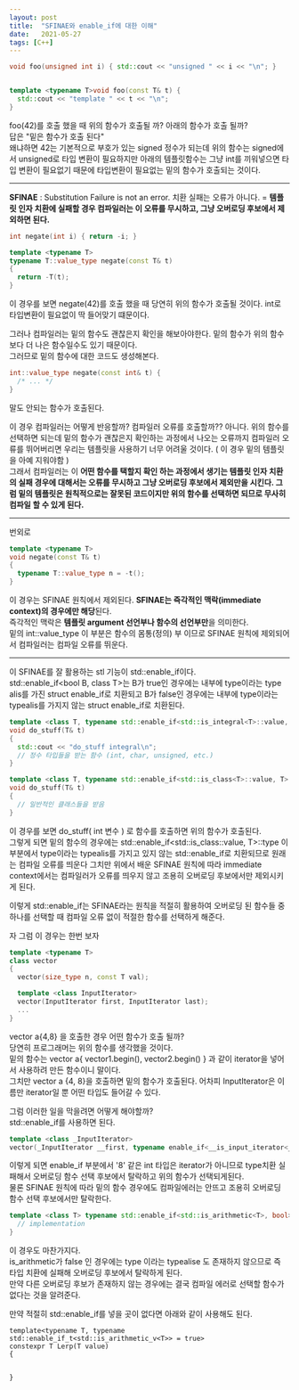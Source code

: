 ```yaml
---
layout: post
title:  "SFINAE와 enable_if에 대한 이해"
date:   2021-05-27
tags: [C++]
---
```




```cpp
void foo(unsigned int i) { std::cout << "unsigned " << i << "\n"; }


template <typename T>void foo(const T& t) {
  std::cout << "template " << t << "\n";
}
```

foo(42)를 호출 했을 때 위의 함수가 호출될 까? 아래의 함수가 호출 될까?       
답은 "밑은 함수가 호출 된다"        
왜냐하면 42는 기본적으로 부호가 있는 signed 정수가 되는데 위의 함수는 signed에서 unsigned로 타입 변환이 필요하지만 아래의 템플릿함수는 그냥 int를 끼워넣으면 타입 변환이 필요없기 때문에 타입변환이 필요없는 밑의 함수가 호출되는 것이다.         

----------------------------------------

**SFINAE** : Substitution Failure is not an error. 치환 실패는 오류가 아니다. = **템플릿 인자 치환에 실패할 경우 컴파일러는 이 오류를 무시하고, 그냥 오버로딩 후보에서 제외하면 된다.**     

```cpp
int negate(int i) { return -i; }

template <typename T>
typename T::value_type negate(const T& t) 
{
  return -T(t);
}
```

이 경우를 보면 negate(42)를 호출 했을 때 당연히 위의 함수가 호출될 것이다. int로 타입변환이 필요없이 딱 들어맞기 떄문이다.          

그러나 컴파일러는 밑의 함수도 괜찮은지 확인을 해보아야한다. 밑의 함수가 위의 함수보다 더 나은 함수일수도 있기 때문이다.          
그러므로 밑의 함수에 대한 코드도 생성해본다.          


```cpp
int::value_type negate(const int& t) {
  /* ... */
}
```
말도 안되는 함수가 호출된다.      

이 경우 컴파일러는 어떻게 반응할까? 컴파일러 오류를 호출할까??
아니다. 위의 함수를 선택하면 되는데 밑의 함수가 괜찮은지 확인하는 과정에서 나오는 오류까지 컴파일러 오류를 뛰어버리면 우리는 템플릿을 사용하기 너무 어려울 것이다. ( 이 경우 밑의 템플릿을 아예 지워야함 )    
그래서 컴파일러는 이 **어떤 함수를 택할지 확인 하는 과정에서 생기는 템플릿 인자 치환의 실패 경우에 대해서는 오류를 무시하고 그냥 오버로딩 후보에서 제외만을 시킨다. 그럼 밑의 템플릿은 원칙적으로는 잘못된 코드이지만 위의 함수를 선택하면 되므로 무사히 컴파일 할 수 있게 된다.**          

----------------------------------------

번외로 

```cpp
template <typename T>
void negate(const T& t) 
{
  typename T::value_type n = -t();
}
```

이 경우는 SFINAE 원칙에서 제외된다.
**SFINAE는 즉각적인 맥락(immediate context)의 경우에만 해당**된다.      
즉각적인 맥락은 **템플릿 argument 선언부나 함수의 선언부만**을 의미한다.      
밑의 int::value_type 이 부분은 함수의 몸통(정의) 부 이므로 SFINAE 원칙에 제외되어서 컴파일러는 컴파일 오류를 뛰운다.           

----------------------------------------

이 SFINAE를 잘 활용하는 stl 기능이 std::enable_if이다.       
std::enable_if<bool B, class T>는 B가 true인 경우에는 내부에 type이라는 type alis를 가진 struct enable_if로 치환되고 B가 false인 경우에는 내부에 type이라는 typealis를 가지지 않는 struct enable_if로 치환된다.          

```cpp
template <class T, typename std::enable_if<std::is_integral<T>::value, T>::type* = nullptr>
void do_stuff(T& t) 
{
  std::cout << "do_stuff integral\n";
  // 정수 타입들을 받는 함수 (int, char, unsigned, etc.)
}

template <class T, typename std::enable_if<std::is_class<T>::value, T>::type* = nullptr>
void do_stuff(T& t) 
{
  // 일반적인 클래스들을 받음
}
```

이 경우를 보면 do_stuff( int 변수 ) 로 함수를 호출하면 위의 함수가 호출된다.        
그렇게 되면 밑의 함수의 경우에는 std::enable_if<std::is_class<T>::value, T>::type 이 부분에서 type이라는 typealis를 가지고 있지 않는 std::enable_if로 치환되므로 원래는 컴파일 오류를 띄운다 그치만 위에서 배운 SFINAE 원칙에 따라 immediate context에서는 컴파일러가 오류를 띄우지 않고 조용히 오버로딩 후보에서만 제외시키게 된다.                

이렇게 std::enable_if는 SFINAE라는 원칙을 적절히 활용하여 오버로딩 된 함수들 중 하나를 선택할 때 컴파일 오류 없이 적절한 함수를 선택하게 해준다.                  

자 그럼 이 경우는 한번 보자
```cpp
template <typename T>
class vector 
{
  vector(size_type n, const T val);

  template <class InputIterator>
  vector(InputIterator first, InputIterator last);
  ...
}
```

vector a{4,8} 을 호출한 경우 어떤 함수가 호출 될까?      
당연히 프로그래머는 위의 함수를 생각했을 것이다.       
밑의 함수는 vector a{ vector1.begin(), vector2.begin() } 과 같이 iterator을 넣어서 사용하려 만든 함수이니 말이다.                 
그치만 vector a {4, 8}을 호출하면 밑의 함수가 호출된다. 어차피 InputIterator은 이름만 iterator일 뿐 어떤 타입도 들어갈 수 있다.        

그럼 이러한 일을 막을려면 어떻게 해야할까?        
std::enable_if를 사용하면 된다.      

```cpp
template <class _InputIterator>
vector(_InputIterator __first, typename enable_if<__is_input_iterator<_InputIterator>::value && !__is_forward_iterator<_InputIterator>::value && /* ... more conditions... */ _InputIterator>::type __last);
```

이렇게 되면 enable_if 부분에서 '8' 같은 int 타입은 iterator가 아니므로 type치환 실패해서 오버로딩 함수 선택 후보에서 탈락하고 위의 함수가 선택되게된다.      
물론 SFINAE 원칙에 따라 밑의 함수 경우에도 컴파일에러는 안뜨고 조용히 오버로딩 함수 선택 후보에서만 탈락한다.     

```cpp
template <class T> typename std::enable_if<std::is_arithmetic<T>, bool>::type signbit(T x) {
  // implementation
}
```

이 경우도 마찬가지다.         
is_arithmetic<T>가 false 인 경우에는 type 이라는 typealise 도 존재하지 않으므로 즉 타입 치환에 실패해 오버로딩 후보에서 탈락하게 된다.           
만약 다른 오버로딩 후보가 존재하지 않는 경우에는 결국 컴파일 에러로 선택할 함수가 없다는 것을 알려준다.    


만약 적절히 std::enable_if를 넣을 곳이 없다면 아래와 같이 사용해도 된다.        
```
template<typename T, typename std::enable_if_t<std::is_arithmetic_v<T>> = true>
constexpr T Lerp(T value)
{


}
```